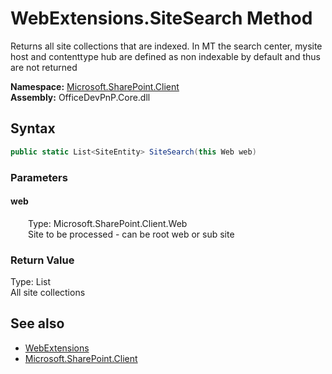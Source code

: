 # WebExtensions.SiteSearch Method  
 Returns all site collections that are indexed. In MT the search center, mysite host and contenttype hub are defined as non indexable by default and thus are not returned   

**Namespace:** [Microsoft.SharePoint.Client](Microsoft.SharePoint.Client.md)  
**Assembly:** OfficeDevPnP.Core.dll  
## Syntax
```C#
public static List<SiteEntity> SiteSearch(this Web web)
```
### Parameters
#### web  
&emsp;&emsp;Type: Microsoft.SharePoint.Client.Web  
&emsp;&emsp;Site to be processed - can be root web or sub site  

  

### Return Value
Type: List<SiteEntity>  
All site collections  


## See also
- [WebExtensions](Microsoft.SharePoint.Client.WebExtensions.md) 
- [Microsoft.SharePoint.Client](Microsoft.SharePoint.Client.md) 
